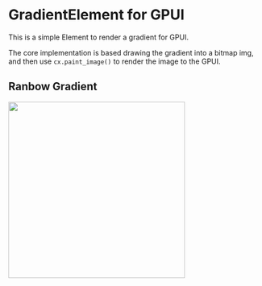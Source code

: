 # GradientElement for GPUI

This is a simple Element to render a gradient for GPUI.

The core implementation is based drawing the gradient into a bitmap img, and then use `cx.paint_image()` to render the image to the GPUI.

## Ranbow Gradient

<img src="https://github.com/user-attachments/assets/742c43f8-cbfc-4f23-8182-b280dec02bfa" width="350px" />
